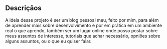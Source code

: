 ## Descriçãos
A ideia desse projeto é ser um blog pessoal meu, feito por mim, para além de aprender mais sobre desenvolvimento e por em prática em um ambiente real o que aprendo, também ser um lugar online onde posso postar sobre meus assuntos de interesse, tutoriais que achar necessário, opniões sobre alguns assuntos, ou o que eu quiser falar.